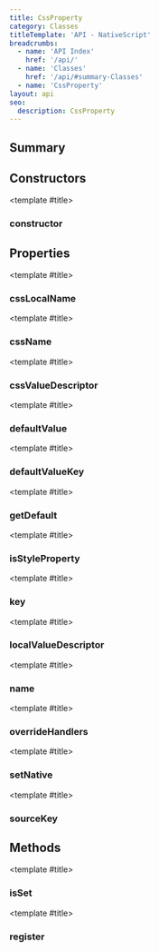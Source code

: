 ```yaml
---
title: CssProperty
category: Classes
titleTemplate: 'API - NativeScript'
breadcrumbs:
  - name: 'API Index'
    href: '/api/'
  - name: 'Classes'
    href: '/api/#summary-Classes'
  - name: 'CssProperty'
layout: api
seo:
  description: CssProperty
---
```


<!-- This page is auto generated, do not edit manually. -->
<!-- Run "yarn generate:api-docs" to regenerate -->

<script setup lang="ts">
  import { provide } from "vue";
  import API_DATA from "./CssProperty.data.json";
  
  provide('API_DATA', API_DATA);
</script>

<APIRefHierarchy v-once />

## <Heading ignore>Summary</Heading>

<APIRefSummary v-once />

## Constructors

<div class="">

<APIRef for="11999" v-once>

<template #title>

### constructor

</template>

</APIRef>

</div>

## Properties

<div class="isReadonly">

<APIRef for="12007" v-once>

<template #title>

### cssLocalName

</template>

</APIRef>

</div>

<div class="isReadonly">

<APIRef for="12006" v-once>

<template #title>

### cssName

</template>

</APIRef>

</div>

<div class="isProtected isReadonly">

<APIRef for="12008" v-once>

<template #title>

### cssValueDescriptor

</template>

</APIRef>

</div>

<div class="isReadonly">

<APIRef for="12016" v-once>

<template #title>

### defaultValue

</template>

</APIRef>

</div>

<div class="isReadonly">

<APIRef for="12015" v-once>

<template #title>

### defaultValueKey

</template>

</APIRef>

</div>

<div class="isReadonly">

<APIRef for="12012" v-once>

<template #title>

### getDefault

</template>

</APIRef>

</div>

<div class="">

<APIRef for="12010" v-once>

<template #title>

### isStyleProperty

</template>

</APIRef>

</div>

<div class="isReadonly">

<APIRef for="12011" v-once>

<template #title>

### key

</template>

</APIRef>

</div>

<div class="isProtected isReadonly">

<APIRef for="12009" v-once>

<template #title>

### localValueDescriptor

</template>

</APIRef>

</div>

<div class="isReadonly">

<APIRef for="12005" v-once>

<template #title>

### name

</template>

</APIRef>

</div>

<div class="">

<APIRef for="12017" v-once>

<template #title>

### overrideHandlers

</template>

</APIRef>

</div>

<div class="isReadonly">

<APIRef for="12013" v-once>

<template #title>

### setNative

</template>

</APIRef>

</div>

<div class="isReadonly">

<APIRef for="12014" v-once>

<template #title>

### sourceKey

</template>

</APIRef>

</div>

## Methods

<div class="">

<APIRef for="12026" v-once>

<template #title>

### isSet

</template>

</APIRef>

</div>

<div class="">

<APIRef for="12021" v-once>

<template #title>

### register

</template>

</APIRef>

</div>
